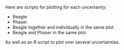 
Here are scripts for plotting for each uncertainty: 
* Beagle 
* Phaser
* Beagle together and individually in the same plot 
* Beagle and Phaser in the same plot 

As well as an R script to plot over several uncertainties. 
